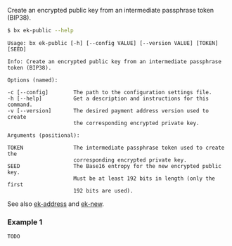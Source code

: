 Create an encrypted public key from an intermediate passphrase token (BIP38).
```sh
$ bx ek-public --help
```
```
Usage: bx ek-public [-h] [--config VALUE] [--version VALUE] [TOKEN]      
[SEED]                                                                   

Info: Create an encrypted public key from an intermediate passphrase     
token (BIP38).                                                           

Options (named):

-c [--config]        The path to the configuration settings file.        
-h [--help]          Get a description and instructions for this command.  
-v [--version]       The desired payment address version used to create  
                     the corresponding encrypted private key.            

Arguments (positional):

TOKEN                The intermediate passphrase token used to create the
                     corresponding encrypted private key.                
SEED                 The Base16 entropy for the new encrypted public key.
                     Must be at least 192 bits in length (only the first 
                     192 bits are used).
```
See also [ek-address](bx-ek-address) and [ek-new](bx-ek-new).
### Example 1
```sh
TODO
```